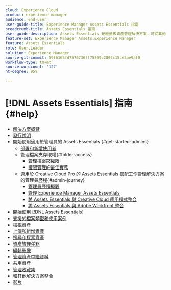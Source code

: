 ```yaml
---
cloud: Experience Cloud
product: experience manager
audience: end-user
user-guide-title: Experience Manager Assets Essentials 指南
breadcrumb-title: Assets Essentials 指南
user-guide-description: Assets Essentials 是輕量級資產管理解決方案，可從其他 Experience Cloud 應用程式中運作。
feature-set: Experience Manager Assets,Experience Manager
feature: Assets Essentials
role: User,Leader
solution: Experience Manager
source-git-commit: 59f6165fd7576736ff75369c2805c15ce3ae9af0
workflow-type: tm+mt
source-wordcount: '127'
ht-degree: 95%

---
```



# [!DNL Assets Essentials] 指南 {#help}

+ [解決方案概覽](introduction.md)
+ [發行說明](release-notes.md)
+ 開始使用適用於管理員的 Assets Essentials {#get-started-admins}
   + [部署和新增使用者](deploy-administer.md)
   + 管理檔案夾存取權{#folder-access}
      + [管理檔案夾權限](manage-permissions.md)
      + [權限管理的最佳實務](permission-management-best-practices.md)
   + 適用於 Creative Cloud Pro 的 Assets Essentials 搭配工作管理解決方案的管理員歷程{#admin-journey}
      + [管理員歷程概觀](assets-essentials-cc-pro-work-management-admin-journey.md)
      + [管理 Experience Manager Assets Essentials](adminster-aem-assets-essentials.md)
      + [將 Assets Essentials 與 Creative Cloud 應用程式整合](integrate-assets-essentials-creative-cloud.md)
      + [將 Assets Essentials 與 Adobe Workfront 整合](integrate-assets-essentials-workfront.md)
+ [開始使用  [!DNL Assets Essentials]](get-started.md)
+ [支援的檔案類型和使用案例](supported-file-formats.md)
+ [檢視資產](navigate-view.md)
+ [上傳和新增資產](add-delete.md)
+ [搜尋和探索資產](search.md)
+ [資產管理任務](manage-organize.md)
+ [編輯影像](edit-images.md)
+ [管理資產中繼資料](metadata.md)
+ [共用資產](share-links-for-assets.md)
+ [管理收藏集](manage-collections.md)
+ [和其他解決方案整合](integration.md)
+ [影片](https://experienceleague.adobe.com/docs/experience-manager-learn/assets-essentials/overview.html)
